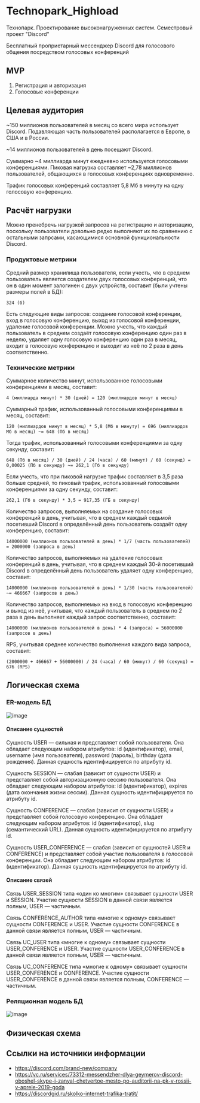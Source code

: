 # Technopark_Highload
Технопарк. Проектирование высоконагруженных систем. Семестровый проект "Discord"

Бесплатный проприетарный мессенджер Discord для голосового общения посредством голосовых конференций

## MVP
1. Регистрация и авторизация
2. Голосовые конференции

## Целевая аудитория
~150 миллионов пользователей в месяц со всего мира использует Discord. Подавляющая часть пользователей располагается в Европе, в США и в России.

~14 миллионов пользователей в день посещают Discord.

Суммарно ~4 миллиарда минут ежедневно используется голосовыми конференциями. Пиковая нагрузка составляет ~2,78 миллионов пользователей, общающихся в голосовых конференциях одновременно.

Трафик голосовых конференций составляет 5,8 Мб в минуту на одну голосовую конференцию.

## Расчёт нагрузки
Можно пренебречь нагрузкой запросов на регистрацию и авторизацию, поскольку пользователи довольно редко выполняют их по сравнению с остальными запрсами, касающимися основной функциональности Discord.

### Продуктовые метрики
Средний размер хранилища пользователя, если учесть, что в среднем пользователь является создателем двух голосовых конференций, что он в один момент залогинен с двух устройств, составит (были учтены размеры полей в БД):

    324 (б)

Есть следующие виды запросов: создание голосовой конференции, вход в голосовую конференцию, выход из голосовой конференции, удаление голосовой конференции. Можно учесть, что каждый пользователь в среднем создаёт голосовую конференцию один раз в неделю, удаляет одну голосовую конференцию один раз в месяц, входит в голосовую конференцию и выходит из неё по 2 раза в день соответственно.

### Технические метрики
Суммарное количество минут, использованное голосовыми конференциями в месяц, составит:

    4 (миллиарда минут) * 30 (дней) = 120 (миллиардов минут в месяц)

Суммарный трафик, использованный голосовыми конференциями в месяц, составит:

    120 (миллиардов минут в месяц) * 5,8 (Мб в минуту) = 696 (миллиардов Мб в месяц) ~= 648 (Пб в месяц)

Тогда трафик, использованный голосовыми конференциями за одну секунду, составит:

    648 (Пб в месяц) / 30 (дней) / 24 (часа) / 60 (минут) / 60 (секунд) = 0,00025 (Пб в секунду) ~= 262,1 (Гб в секунду)

Если учесть, что при пиковой нагрузке трафик составляет в 3,5 раза больше средней, то пиковый трафик, использованный голосовыми конференциями за одну секунду, составит:

    262,1 (Гб в секунду) * 3,5 = 917,35 (ГБ в секунду)

Количество запросов, выполняемых на создание голосовых конференций в день, учитывая, что в среднем каждый седьмой посетивший Discord в определённый день пользователь создаёт одну конференцию, составит:

    14000000 (миллионов пользователей в день) * 1/7 (часть пользователей) = 2000000 (запроса в день)

Количество запросов, выполняемых на удаление голосовых конференций в день, учитывая, что в среднем каждый 30-й посетивший Discord в определённый день пользователь удаляет одну конференцию, составит:

    14000000 (миллионов пользователей в день) * 1/30 (часть пользователей) ~= 466667 (запросов в день)

Количество запросов, выполняемых на вход в голосовую конференцию и выход из неё, учитывая, что каждый пользователь в среднем по 2 раза в день выполняет каждый запрос соответственно, составит:

    14000000 (миллионов пользователей в день) * 4 (запроса) = 56000000 (запросов в день)

RPS, учитывая среднее количество выполнения каждого вида запроса, составит:

    (2000000 + 466667 + 56000000) / 24 (часа) / 60 (минут) / 60 (секунд) = 676 (RPS)

## Логическая схема

### ER-модель БД
![image](https://raw.githubusercontent.com/NikitaLobaev/Technopark_Highload/main/ER-model2.png)

#### Описание сущностей

Сущность USER — сильная и представляет собой пользователя. Она обладает следующим набором атрибутов: id (идентификатор), email, username (имя пользователя), password (пароль), birthday (дата рождения). Данная сущность идентифицируется по атрибуту id.

Сущность SESSION — слабая (зависит от сущности USER) и представляет собой авторизационную сессию пользователя. Она обладает следующим набором атрибутов: id (идентификатор), expires (дата окончания жизни сессии). Данная сущность идентифицируется по атрибуту id.

Сущность CONFERENCE — слабая (зависит от сущности USER) и представляет собой голосовую конференцию. Она обладает следующим набором атрибутов: id (идентификатор), slug (семантический URL). Данная сущность идентифицируется по атрибуту id.

Сущность USER_CONFERENCE — слабая (зависит от сущностей USER и CONFERENCE) и представляет собой участие пользователя в голосовой конференции. Она обладает следующим набором атрибутов: id (идентификатор). Данная сущность идентифицируется по атрибуту id.

#### Описание связей
Связь USER_SESSION типа «один ко многим» связывает сущности USER и SESSION. Участие сущности SESSION в данной связи является полным, USER — частичным.

Связь CONFERENCE_AUTHOR типа «многие к одному» связывает сущности CONFERENCE и USER. Участие сущности CONFERENCE в данной связи является полным, USER — частичным.

Связь UС_USER типа «многие к одному» связывает сущности USER_CONFERENCE и USER. Участие сущности USER_CONFERENCE в данной связи является полным, USER — частичным.

Связь UC_CONFERENCE типа «многие к одному» связывает сущности USER_CONFERENCE и CONFERENCE. Участие сущности USER_CONFERENCE в данной связи является полным, CONFERENCE — частичным.

### Реляционная модель БД
![image](https://raw.githubusercontent.com/NikitaLobaev/Technopark_Highload/main/relational-model.png)

## Физическая схема

## Ссылки на источники информации
- https://discord.com/brand-new/company
- https://vc.ru/services/73312-messendzher-dlya-geymerov-discord-oboshel-skype-i-zanyal-chetvertoe-mesto-po-auditorii-na-pk-v-rossii-v-aprele-2019-goda
- https://discordgid.ru/skolko-internet-trafika-tratit/
